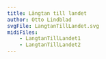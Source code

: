 ```yaml
---
title: Längtan till landet
author: Otto Lindblad
svgFile: LangtanTillLandet.svg
midiFiles:
    - LangtanTillLandet1
    - LangtanTillLandet2
---
```

